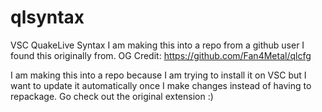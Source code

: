 # qlsyntax
VSC QuakeLive Syntax
I am making this into a repo from a github user I found this originally from.
OG Credit: https://github.com/Fan4Metal/qlcfg

I am making this into a repo because I am trying to install it on VSC but I want to update it automatically once I make changes instead of having to repackage.
Go check out the original extension :)
